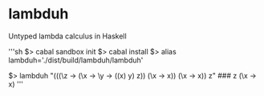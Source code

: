 # lambduh
Untyped lambda calculus in Haskell

'''sh
$>  cabal sandbox init
$>  cabal install
$>  alias lambduh='./dist/build/lambduh/lambduh'

$>  lambduh "(((\z -> (\x -> \y -> ((x) y) z)) (\x -> x)) (\x -> x)) z"
    ### z (\x -> x)
'''
